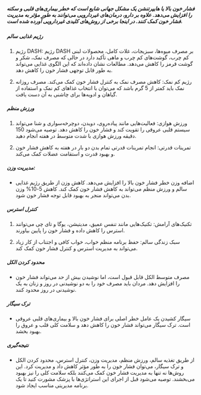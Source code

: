 ##### فشار خون بالا یا هایپرتنشن یک مشکل جهانی شایع است که خطر بیماری‌های قلبی و سکته را افزایش می‌دهد. علاوه بر دارو، درمان‌های غیردارویی می‌توانند به طور مؤثر به مدیریت فشار خون کمک کنند. در اینجا برخی از روش‌های کلیدی غیردارویی آورده شده است.

##### رژیم غذایی سالم
1. رژیم DASH: رژیم DASH بر مصرف میوه‌ها، سبزیجات، غلات کامل، محصولات لبنی کم چرب، گوشت‌های کم چرب و ماهی تأکید دارد در حالی که مصرف نمک، شکر و گوشت قرمز را کاهش می‌دهد. مطالعات نشان داده‌اند که این الگوی غذایی می‌تواند به طور قابل توجهی فشار خون را کاهش دهد.

2. رژیم کم نمک: کاهش مصرف نمک به کنترل فشار خون کمک می‌کند. مصرف روزانه نمک باید کمتر از 5 گرم باشد که می‌توان با انتخاب غذاهای کم نمک و استفاده از گیاهان و ادویه‌ها برای چاشنی به آن دست یافت.

##### ورزش منظم
1. ورزش هوازی: فعالیت‌هایی مانند پیاده‌روی، دویدن، دوچرخه‌سواری و شنا می‌تواند سیستم قلبی عروقی را تقویت کند و فشار خون را کاهش دهد. توصیه می‌شود 150 دقیقه ورزش هوازی با شدت متوسط در هفته انجام دهید.

2. تمرینات قدرتی: انجام تمرینات قدرتی تمام بدن دو بار در هفته به کاهش فشار خون و بهبود قدرت و استقامت عضلات کمک می‌کند.

##### مدیریت وزن:
* اضافه وزن خطر فشار خون بالا را افزایش می‌دهد. کاهش وزن از طریق رژیم غذایی سالم و ورزش منظم می‌تواند به کاهش فشار خون کمک کند. کاهش 5-10% وزن بدن می‌تواند منجر به بهبود قابل توجه فشار خون شود.

##### کنترل استرس
1. تکنیک‌های آرامش: تکنیک‌هایی مانند تنفس عمیق، مدیتیشن، یوگا و تای چی می‌توانند استرس را کاهش داده و فشار خون را پایین بیاورند.

2. سبک زندگی سالم: حفظ برنامه منظم خواب، خواب کافی و اجتناب از کار زیاد می‌تواند به مدیریت استرس و کنترل فشار خون کمک کند.

##### محدود کردن الکل
* مصرف متوسط الکل قابل قبول است، اما نوشیدن بیش از حد می‌تواند فشار خون را افزایش دهد. مردان باید مصرف خود را به دو نوشیدنی در روز و زنان به یک نوشیدنی در روز محدود کنند.

##### ترک سیگار
* سیگار کشیدن یک عامل خطر اصلی برای فشار خون بالا و بیماری‌های قلبی عروقی است. ترک سیگار می‌تواند فشار خون را کاهش دهد و سلامت کلی قلب و عروق را بهبود بخشد.

##### نتیجه‌گیری
* از طریق تغذیه سالم، ورزش منظم، مدیریت وزن، کنترل استرس، محدود کردن الکل و ترک سیگار، می‌توان فشار خون را به طور مؤثر کاهش داد و مدیریت کرد. این روش‌ها نه تنها به مدیریت فشار خون کمک می‌کنند بلکه سلامت کلی را نیز بهبود می‌بخشند. توصیه می‌شود قبل از اجرای این استراتژی‌ها با پزشک مشورت کنید تا یک برنامه مدیریتی مناسب ایجاد شود.